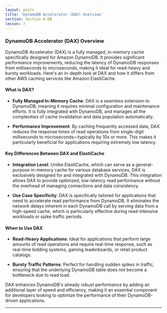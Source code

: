 ```yaml
---
layout: posts
title: 'DynamoDB Accelerator (DAX) Overview'
section: Section-6-DB
lesson: 7
---
```


### DynamoDB Accelerator (DAX) Overview

DynamoDB Accelerator (DAX) is a fully managed, in-memory cache specifically designed for Amazon DynamoDB. It provides significant performance improvements, reducing the latency of DynamoDB responses from milliseconds to microseconds, making it ideal for read-heavy and bursty workloads. Here's an in-depth look at DAX and how it differs from other AWS caching services like Amazon ElastiCache.

<!-- pagebreak -->

#### What is DAX?

- **Fully Managed In-Memory Cache**: DAX is a seamless extension to DynamoDB, meaning it requires minimal configuration and maintenance efforts. It is fully integrated with DynamoDB, and manages all the complexities of cache invalidation and data population automatically.

- **Performance Improvement**: By caching frequently accessed data, DAX reduces the response times of read operations from single-digit milliseconds to microseconds—typically by 10x or more. This makes it particularly beneficial for applications requiring extremely low latency.

<!-- pagebreak -->

#### Key Differences Between DAX and ElastiCache

- **Integration Level**: Unlike ElastiCache, which can serve as a general-purpose in-memory cache for various database services, DAX is exclusively designed for and integrated with DynamoDB. This integration allows DAX to provide optimized, low-latency read performance without the overhead of managing connections and data consistency.

- **Use Case Specificity**: DAX is specifically tailored for applications that need to accelerate read performance from DynamoDB. It eliminates the network delays inherent in each DynamoDB call by serving data from a high-speed cache, which is particularly effective during read-intensive workloads or spike traffic periods.

<!-- pagebreak -->

#### When to Use DAX

- **Read-Heavy Applications**: Ideal for applications that perform large amounts of read operations and require real-time response, such as real-time bidding systems, gaming leaderboards, or retail product catalogs.

- **Bursty Traffic Patterns**: Perfect for handling sudden spikes in traffic, ensuring that the underlying DynamoDB table does not become a bottleneck due to read load.

DAX enhances DynamoDB's already robust performance by adding an additional layer of speed and efficiency, making it an essential component for developers looking to optimize the performance of their DynamoDB-driven applications.

---
